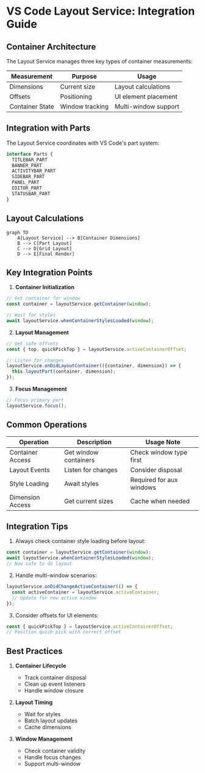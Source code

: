 # VS Code Layout Service: Integration Guide

## Container Architecture

The Layout Service manages three key types of container measurements:

| Measurement | Purpose | Usage |
|------------|---------|--------|
| Dimensions | Current size | Layout calculations |
| Offsets | Positioning | UI element placement |
| Container State | Window tracking | Multi-window support |

## Integration with Parts

The Layout Service coordinates with VS Code's part system:

```typescript
interface Parts {
  TITLEBAR_PART
  BANNER_PART
  ACTIVITYBAR_PART
  SIDEBAR_PART
  PANEL_PART
  EDITOR_PART
  STATUSBAR_PART
}
```

## Layout Calculations

```mermaid
graph TD
    A[Layout Service] --> B[Container Dimensions]
    B --> C[Part Layout]
    C --> D[Grid Layout]
    D --> E[Final Render]
```

## Key Integration Points

1. **Container Initialization**
```typescript
// Get container for window
const container = layoutService.getContainer(window);

// Wait for styles
await layoutService.whenContainerStylesLoaded(window);
```

2. **Layout Management**
```typescript
// Get safe offsets
const { top, quickPickTop } = layoutService.activeContainerOffset;

// Listen for changes
layoutService.onDidLayoutContainer(({container, dimension}) => {
  this.layoutPart(container, dimension);
});
```

3. **Focus Management**
```typescript
// Focus primary part
layoutService.focus();
```

## Common Operations

| Operation | Description | Usage Note |
|-----------|-------------|------------|
| Container Access | Get window containers | Check window type first |
| Layout Events | Listen for changes | Consider disposal |
| Style Loading | Await styles | Required for aux windows |
| Dimension Access | Get current sizes | Cache when needed |

## Integration Tips

1. Always check container style loading before layout:
```typescript
const container = layoutService.getContainer(window);
await layoutService.whenContainerStylesLoaded(window);
// Now safe to do layout
```

2. Handle multi-window scenarios:
```typescript
layoutService.onDidChangeActiveContainer(() => {
  const activeContainer = layoutService.activeContainer;
  // Update for new active window
});
```

3. Consider offsets for UI elements:
```typescript
const { quickPickTop } = layoutService.activeContainerOffset;
// Position quick pick with correct offset
```

## Best Practices

1. **Container Lifecycle**
   - Track container disposal
   - Clean up event listeners
   - Handle window closure

2. **Layout Timing**
   - Wait for styles
   - Batch layout updates
   - Cache dimensions

3. **Window Management**
   - Check container validity
   - Handle focus changes
   - Support multi-window
